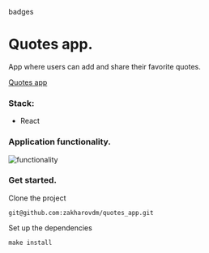 badges

# Quotes app.

App where users can add and share their favorite quotes.

[Quotes app](https://quotes-app-sooty.vercel.app/)

### Stack:

- React

### Application functionality.

![functionality](./public/quotes.gif)

### Get started.

Clone the project

`git@github.com:zakharovdm/quotes_app.git`

Set up the dependencies

`make install`
